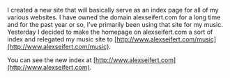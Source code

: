 I created a new site that will basically serve as an index page for all of my various websites. I have owned the domain alexseifert.com for a long time and for the past year or so, I’ve primarily been using that site for my music. Yesterday I decided to make the homepage on alexseifert.com a sort of index and relegated my music site to [http://www.alexseifert.com/music](http://www.alexseifert.com/music).

You can see the new index at [http://www.alexseifert.com](http://www.alexseifert.com).